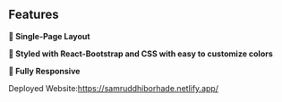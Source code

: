 

## Features

**📖 Single-Page Layout**

**🎨 Styled with React-Bootstrap and CSS with easy to customize colors**

**📱 Fully Responsive**

Deployed Website:https://samruddhiborhade.netlify.app/
